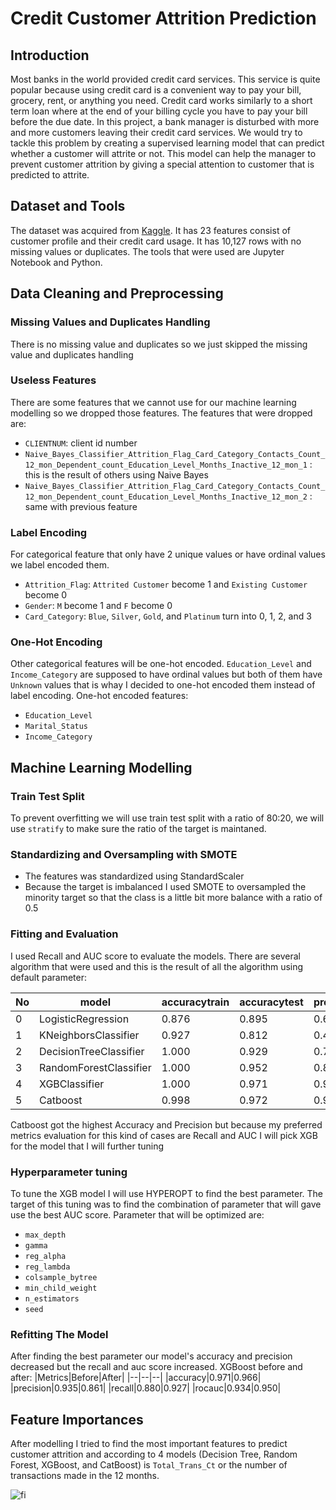 # Credit Customer Attrition Prediction

## Introduction

Most banks in the world provided credit card services. This service is quite popular because using credit card is a convenient way to pay your bill, grocery, rent, or anything you need. Credit card works similarly to a short term loan where at the end of your billing cycle you have to pay your bill before the due date. In this project, a bank manager is disturbed with more and more customers leaving their credit card services. We would try to tackle this problem by creating a supervised learning model that can predict whether a customer will attrite or not. This model can help the manager to prevent customer attrition by giving a special attention to customer that is predicted to attrite.

## Dataset and Tools

The dataset was acquired from [Kaggle](https://www.kaggle.com/datasets/sakshigoyal7/credit-card-customers). It has 23 features consist of customer profile and their credit card usage. It has 10,127 rows with no missing values or duplicates. The tools that were used are Jupyter Notebook and Python.

## Data Cleaning and Preprocessing

### Missing Values and Duplicates Handling

There is no missing value and duplicates so we just skipped the missing value and duplicates handling

### Useless Features

There are some features that we cannot use for our machine learning modelling so we dropped those features. The features that were dropped are:
- `CLIENTNUM`: client id number
- `Naive_Bayes_Classifier_Attrition_Flag_Card_Category_Contacts_Count_12_mon_Dependent_count_Education_Level_Months_Inactive_12_mon_1` : this is the result of others using Naive Bayes
- `Naive_Bayes_Classifier_Attrition_Flag_Card_Category_Contacts_Count_12_mon_Dependent_count_Education_Level_Months_Inactive_12_mon_2` : same with previous feature

### Label Encoding

For categorical feature that only have 2 unique values or have ordinal values we label encoded them.
- `Attrition_Flag`: `Attrited Customer` become 1 and `Existing Customer` become 0
- `Gender`: `M` become 1 and `F` become 0
- `Card_Category`: `Blue`, `Silver`, `Gold`, and `Platinum` turn into 0, 1, 2, and 3

### One-Hot Encoding

Other categorical features will be one-hot encoded. `Education_Level` and `Income_Category` are supposed to have ordinal values but both of them have `Unknown` values that is whay I decided to one-hot encoded them instead of label encoding. One-hot encoded features:
- `Education_Level`
- `Marital_Status`
- `Income_Category`

## Machine Learning Modelling

### Train Test Split

To prevent overfitting we will use train test split with a ratio of 80:20, we will use `stratify` to make sure the ratio of the target is maintaned.

### Standardizing and Oversampling with SMOTE

- The features was standardized using StandardScaler
- Because the target is imbalanced I used SMOTE to oversampled the minority target so that the class is a little bit more balance with a ratio of 0.5

### Fitting and Evaluation

I used Recall and AUC score to evaluate the models. There are several algorithm that were used and this is the result of all the algorithm using default parameter:
 
|No| model	| accuracytrain |	accuracytest | precision |	recall |	rocauc |
|---|---|---|---|---|---|---|
| 0	| LogisticRegression | 	0.876	| 0.895	| 0.657	| 0.729	| 0.828 | 
| 1	| KNeighborsClassifier | 	0.927	| 0.812	| 0.431	| 0.526	| 0.697 |
| 2	| DecisionTreeClassifier | 	1.000	| 0.929	| 0.776	| 0.788	| 0.872 | 
| 3	| RandomForestClassifier	| 1.000	| 0.952	| 0.888	| 0.803	| 0.892 |
| 4	| XGBClassifier	| 1.000	| 0.971	| 0.935	| 0.880	| 0.934 |
| 5	| Catboost |  0.998	| 0.972	| 0.950	| 0.874	| 0.933 |

Catboost got the highest Accuracy and Precision but because my preferred metrics evaluation for this kind of cases are Recall and AUC I will pick XGB for the model that I will further tuning

### Hyperparameter tuning

To tune the XGB model I will use HYPEROPT to find the best parameter. The target of this tuning was to find the combination of parameter that will gave use the best AUC score. Parameter that will be optimized are:
- `max_depth`
- `gamma`
- `reg_alpha`
- `reg_lambda`
- `colsample_bytree`
- `min_child_weight`
- `n_estimators`
- `seed`

### Refitting The Model

After finding the best parameter our model's accuracy and precision decreased but the recall and auc score increased. XGBoost before and after:
|Metrics|Before|After|
|--|--|--|
|accuracy|0.971|0.966|
|precision|0.935|0.861|
|recall|0.880|0.927|
|rocauc|0.934|0.950|

## Feature Importances
After modelling I tried to find the most important features to predict customer attrition and according to 4 models (Decision Tree, Random Forest, XGBoost, and CatBoost) is `Total_Trans_Ct` or the number of transactions made in the 12 months.

![fi](https://user-images.githubusercontent.com/20869651/191220751-0494369b-80b6-4a44-b083-464cbb9a2ab9.jpeg)


